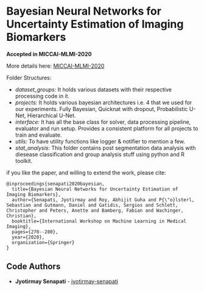 

# Bayesian Neural Networks for Uncertainty Estimation of Imaging Biomarkers

**Accepted in MICCAI-MLMI-2020**

More details here: [MICCAI-MLMI-2020](https://arxiv.org/pdf/2008.12680.pdf)

Folder Structures:
- *dataset_groups:* It holds various datasets with their respective processing code in it.
- *projects:* It holds various bayesian architectures i.e. 4 that we used for our experiments. Fully Bayesian, Quicknat with dropout, Probabilistic U-Net, Hierarchical U-Net.
- *interface:* It has all the base class for solver, data processing pipeline, evaluator and run setup. Provides a consistent platform for all projects to train and evaluate.
- *utils:* To have utility functions like logger & notifier to mention a few.
- *stat_analysis:* This folder contains post segmentation data analysis with diesease classification and group analysis stuff using python and R toolkit.

if you like the paper, and willing to extend the work, please cite:

```
@inproceedings{senapati2020bayesian,
  title={Bayesian Neural Networks for Uncertainty Estimation of Imaging Biomarkers},
  author={Senapati, Jyotirmay and Roy, Abhijit Guha and P{\"o}lsterl, Sebastian and Gutmann, Daniel and Gatidis, Sergios and Schlett, Christopher and Peters, Anette and Bamberg, Fabian and Wachinger, Christian},
  booktitle={International Workshop on Machine Learning in Medical Imaging},
  pages={270--280},
  year={2020},
  organization={Springer}
}
```

## Code Authors

* **Jyotirmay Senapati**  - [jyotirmay-senapati](https://www.linkedin.com/in/jyotirmay-senapati/)